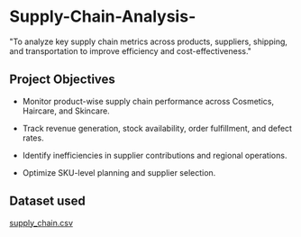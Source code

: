 # Supply-Chain-Analysis-
"To analyze key supply chain metrics across products, suppliers, shipping, and transportation to improve efficiency and cost-effectiveness."


## Project Objectives

- Monitor product-wise supply chain performance across Cosmetics, Haircare, and Skincare.

- Track revenue generation, stock availability, order fulfillment, and defect rates.

- Identify inefficiencies in supplier contributions and regional operations.

- Optimize SKU-level planning and supplier selection.

## Dataset used
[supply_chain.csv](https://github.com/Praneeth2003-oss/Supply-Chain-Analysis-/blob/a76d21888c9cea2988415d20e20ee494bb285a65/supply_chain.csv)
